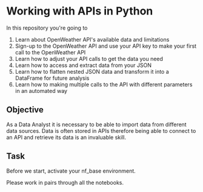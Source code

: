 # Working with APIs in Python

In this repository you're going to

1. Learn about OpenWeather API's available data and limitations
2. Sign-up to the OpenWeather API and use your API key to make your first call to the OpenWeather API
3. Learn how to adjust your API calls to get the data you need
4. Learn how to access and extract data from your JSON
5. Learn how to flatten nested JSON data and transform it into a DataFrame for future analysis
6. Learn how to making multiple calls to the API with different parameters in an automated way

## Objective
As a Data Analyst it is necessary to be able to import data from different data sources. Data is often stored in APIs therefore being able to connect to an API and retrieve its data is an invaluable skill.

## Task 

Before we start, activate your nf_base environment. 

Please work in pairs through all the notebooks.
<!--in this particular order:

{}> 

Keep in mind, you succeed better as a team. There are NO stupid questions! If you already feel comfortable with the concepts, you might even learn more from teaching them!

<!--**Find some help/support here**:

[](links)>

